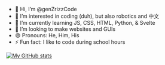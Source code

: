 - 👋 Hi, I’m @genZrizzCode
- 👀 I’m interested in coding (duh), but also robotics and 中文
- 🌱 I’m currently learning JS, CSS, HTML, Python, & Svelte
- 💞️ I’m looking to make websites and GUIs
- 😄 Pronouns: He, Him, His
- ⚡ Fun fact: I like to code during school hours

[![My GitHub stats](https://github-readme-stats.vercel.app/api?username=genzrizzcode)](https://github.com/anuraghazra/github-readme-stats)
